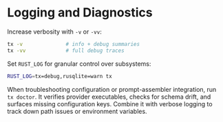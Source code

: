 # Logging and Diagnostics

Increase verbosity with `-v` or `-vv`:

```bash
tx -v              # info + debug summaries
tx -vv             # full debug traces
```

Set `RUST_LOG` for granular control over subsystems:

```bash
RUST_LOG=tx=debug,rusqlite=warn tx
```

When troubleshooting configuration or prompt-assembler integration, run `tx doctor`. It verifies provider executables, checks for schema drift, and surfaces missing configuration keys. Combine it with verbose logging to track down path issues or environment variables.
